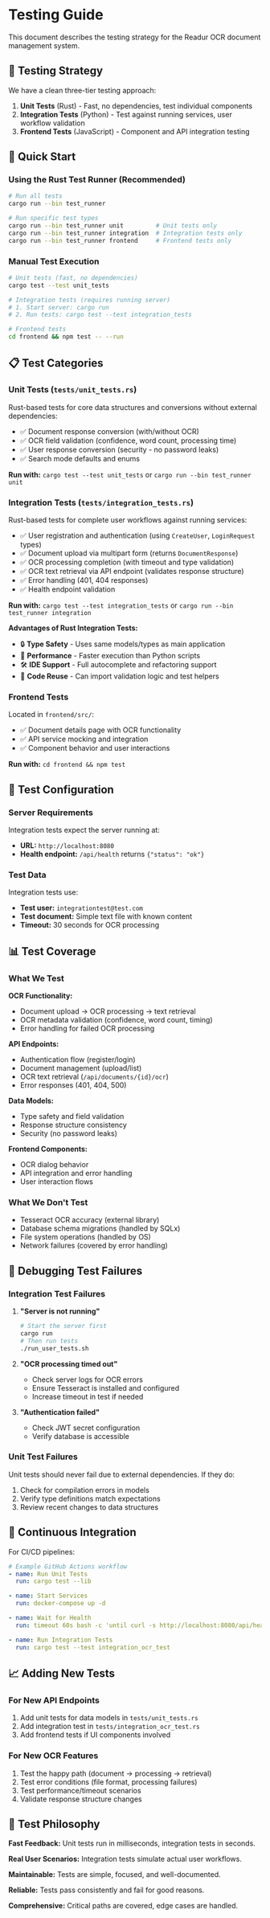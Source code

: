 # Testing Guide

This document describes the testing strategy for the Readur OCR document management system.

## 🧪 Testing Strategy

We have a clean three-tier testing approach:

1. **Unit Tests** (Rust) - Fast, no dependencies, test individual components
2. **Integration Tests** (Python) - Test against running services, user workflow validation  
3. **Frontend Tests** (JavaScript) - Component and API integration testing

## 🚀 Quick Start

### Using the Rust Test Runner (Recommended)
```bash
# Run all tests
cargo run --bin test_runner

# Run specific test types
cargo run --bin test_runner unit         # Unit tests only
cargo run --bin test_runner integration  # Integration tests only  
cargo run --bin test_runner frontend     # Frontend tests only
```

### Manual Test Execution
```bash
# Unit tests (fast, no dependencies)
cargo test --test unit_tests

# Integration tests (requires running server)
# 1. Start server: cargo run
# 2. Run tests: cargo test --test integration_tests

# Frontend tests
cd frontend && npm test -- --run
```

## 📋 Test Categories

### Unit Tests (`tests/unit_tests.rs`)
Rust-based tests for core data structures and conversions without external dependencies:
- ✅ Document response conversion (with/without OCR)
- ✅ OCR field validation (confidence, word count, processing time)
- ✅ User response conversion (security - no password leaks)
- ✅ Search mode defaults and enums

**Run with:** `cargo test --test unit_tests` or `cargo run --bin test_runner unit`

### Integration Tests (`tests/integration_tests.rs`)
Rust-based tests for complete user workflows against running services:
- ✅ User registration and authentication (using `CreateUser`, `LoginRequest` types)
- ✅ Document upload via multipart form (returns `DocumentResponse`)
- ✅ OCR processing completion (with timeout and type validation)
- ✅ OCR text retrieval via API endpoint (validates response structure)
- ✅ Error handling (401, 404 responses)
- ✅ Health endpoint validation

**Run with:** `cargo test --test integration_tests` or `cargo run --bin test_runner integration`

**Advantages of Rust Integration Tests:**
- 🔒 **Type Safety** - Uses same models/types as main application
- 🚀 **Performance** - Faster execution than Python scripts
- 🛠️ **IDE Support** - Full autocomplete and refactoring support
- 🔗 **Code Reuse** - Can import validation logic and test helpers

### Frontend Tests
Located in `frontend/src/`:
- ✅ Document details page with OCR functionality
- ✅ API service mocking and integration
- ✅ Component behavior and user interactions

**Run with:** `cd frontend && npm test`

## 🔧 Test Configuration

### Server Requirements
Integration tests expect the server running at:
- **URL:** `http://localhost:8080`
- **Health endpoint:** `/api/health` returns `{"status": "ok"}`

### Test Data
Integration tests use:
- **Test user:** `integrationtest@test.com`
- **Test document:** Simple text file with known content
- **Timeout:** 30 seconds for OCR processing

## 📊 Test Coverage

### What We Test

**OCR Functionality:**
- Document upload → OCR processing → text retrieval
- OCR metadata validation (confidence, word count, timing)
- Error handling for failed OCR processing

**API Endpoints:**
- Authentication flow (register/login)
- Document management (upload/list)
- OCR text retrieval (`/api/documents/{id}/ocr`)
- Error responses (401, 404, 500)

**Data Models:**
- Type safety and field validation
- Response structure consistency
- Security (no password leaks)

**Frontend Components:**
- OCR dialog behavior
- API integration and error handling
- User interaction flows

### What We Don't Test
- Tesseract OCR accuracy (external library)
- Database schema migrations (handled by SQLx)
- File system operations (handled by OS)
- Network failures (covered by error handling)

## 🐛 Debugging Test Failures

### Integration Test Failures
1. **"Server is not running"**
   ```bash
   # Start the server first
   cargo run
   # Then run tests
   ./run_user_tests.sh
   ```

2. **"OCR processing timed out"**
   - Check server logs for OCR errors
   - Ensure Tesseract is installed and configured
   - Increase timeout in test if needed

3. **"Authentication failed"**
   - Check JWT secret configuration
   - Verify database is accessible

### Unit Test Failures
Unit tests should never fail due to external dependencies. If they do:
1. Check for compilation errors in models
2. Verify type definitions match expectations
3. Review recent changes to data structures

## 🔄 Continuous Integration

For CI/CD pipelines:

```yaml
# Example GitHub Actions workflow
- name: Run Unit Tests
  run: cargo test --lib

- name: Start Services  
  run: docker-compose up -d

- name: Wait for Health
  run: timeout 60s bash -c 'until curl -s http://localhost:8080/api/health | grep -q "ok"; do sleep 2; done'

- name: Run Integration Tests
  run: cargo test --test integration_ocr_test
```

## 📈 Adding New Tests

### For New API Endpoints
1. Add unit tests for data models in `tests/unit_tests.rs`
2. Add integration test in `tests/integration_ocr_test.rs`
3. Add frontend tests if UI components involved

### For New OCR Features
1. Test the happy path (document → processing → retrieval)
2. Test error conditions (file format, processing failures)
3. Test performance/timeout scenarios
4. Validate response structure changes

## 🎯 Test Philosophy

**Fast Feedback:** Unit tests run in milliseconds, integration tests in seconds.

**Real User Scenarios:** Integration tests simulate actual user workflows.

**Maintainable:** Tests are simple, focused, and well-documented.

**Reliable:** Tests pass consistently and fail for good reasons.

**Comprehensive:** Critical paths are covered, edge cases are handled.
